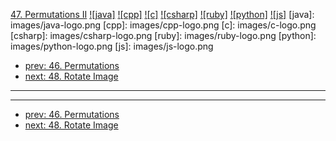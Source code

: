 [47. Permutations II](https://leetcode.com/problems/permutations-ii/)
[![java]](https://github.com/leetcode-study-group/leetcode-java-solutions/blob/master/047-permutations-ii.md)
[![cpp]](https://github.com/leetcode-study-group/leetcode-cpp-solutions/blob/master/047-permutations-ii.md)
[![c]](https://github.com/leetcode-study-group/leetcode-c-solutions/blob/master/047-permutations-ii.md)
[![csharp]](https://github.com/leetcode-study-group/leetcode-csharp-solutions/blob/master/047-permutations-ii.md)
[![ruby]](https://github.com/leetcode-study-group/leetcode-ruby-solutions/blob/master/047-permutations-ii.md)
[![python]](https://github.com/leetcode-study-group/leetcode-python-solutions/blob/master/047-permutations-ii.md)
[![js]](https://github.com/leetcode-study-group/leetcode-js-solutions/blob/master/047-permutations-ii.md)
[java]: images/java-logo.png
[cpp]: images/cpp-logo.png
[c]: images/c-logo.png
[csharp]: images/csharp-logo.png
[ruby]: images/ruby-logo.png
[python]: images/python-logo.png
[js]: images/js-logo.png

- [prev: 46. Permutations](046-permutations.md)
- [next: 48. Rotate Image](048-rotate-image.md)

---


---

- [prev: 46. Permutations](046-permutations.md)
- [next: 48. Rotate Image](048-rotate-image.md)
